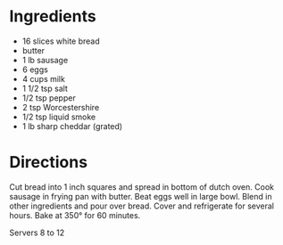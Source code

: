 # Ingredients #

* 16 slices white bread
* butter
* 1 lb sausage
* 6 eggs
* 4 cups milk
* 1 1/2 tsp salt
* 1/2 tsp pepper
* 2 tsp Worcestershire
* 1/2 tsp liquid smoke
* 1 lb sharp cheddar (grated)

# Directions #

Cut bread into 1 inch squares and spread in bottom of dutch oven.
Cook sausage in frying pan with butter.
Beat eggs well in large bowl. Blend in other ingredients and pour over bread.
Cover and refrigerate for several hours.
Bake at 350° for 60 minutes.

Servers 8 to 12

